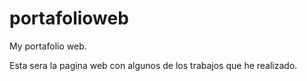 # portafolioweb
My portafolio web.

Esta sera la pagina web con algunos de los trabajos que he realizado.
